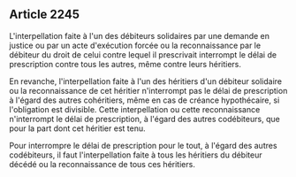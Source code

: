 Article 2245
----
L'interpellation faite à l'un des débiteurs solidaires par une demande en
justice ou par un acte d'exécution forcée ou la reconnaissance par le débiteur
du droit de celui contre lequel il prescrivait interrompt le délai de
prescription contre tous les autres, même contre leurs héritiers.

En revanche, l'interpellation faite à l'un des héritiers d'un débiteur solidaire
ou la reconnaissance de cet héritier n'interrompt pas le délai de prescription à
l'égard des autres cohéritiers, même en cas de créance hypothécaire, si
l'obligation est divisible. Cette interpellation ou cette reconnaissance
n'interrompt le délai de prescription, à l'égard des autres codébiteurs, que
pour la part dont cet héritier est tenu.

Pour interrompre le délai de prescription pour le tout, à l'égard des autres
codébiteurs, il faut l'interpellation faite à tous les héritiers du débiteur
décédé ou la reconnaissance de tous ces héritiers.
